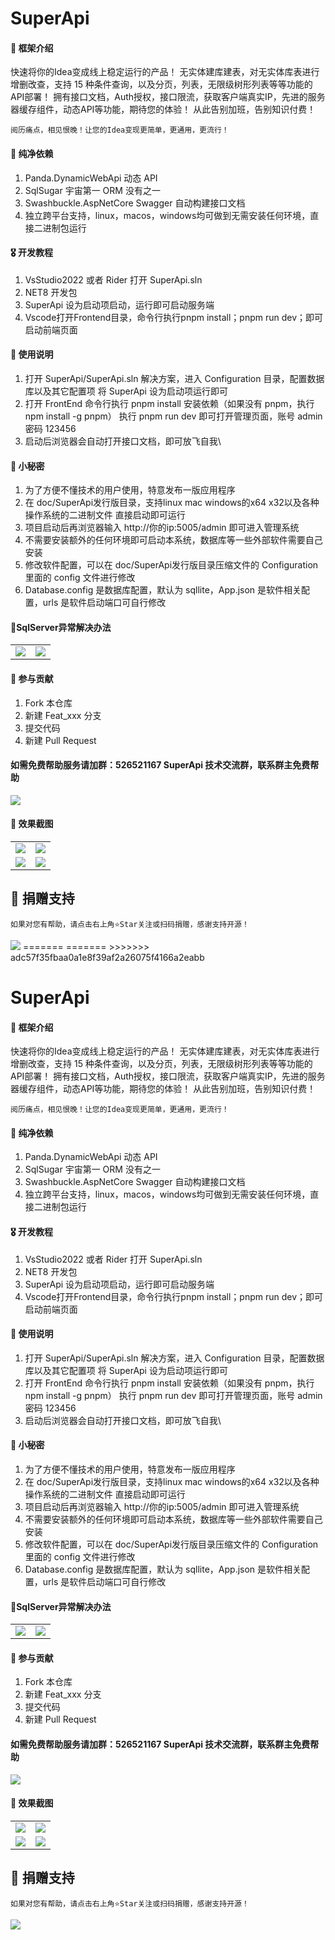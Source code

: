 <!--
 * @Author: 490912587@qq.com
 * @Date: 2023-12-20 10:44:09
 * @LastEditors: 490912587@qq.com
 * @LastEditTime: 2023-12-29 11:16:46
 * @FilePath: \undefinedc:\Users\49091\Desktop\learn\SuperApi\README.md
 * @Description:git add . git commit -m "111" --no-verify git push
-->

# SuperApi

#### 🎁 框架介绍

快速将你的Idea变成线上稳定运行的产品！
无实体建库建表，对无实体库表进行增删改查，支持 15 种条件查询，以及分页，列表，无限级树形列表等等功能的API部署！
拥有接口文档，Auth授权，接口限流，获取客户端真实IP，先进的服务器缓存组件，动态API等功能，期待您的体验！
从此告别加班，告别知识付费！

```
阅历痛点，相见恨晚！让您的Idea变现更简单，更通用，更流行！
```

#### 🍖 纯净依赖

1. Panda.DynamicWebApi 动态 API
2. SqlSugar 宇宙第一 ORM 没有之一
3. Swashbuckle.AspNetCore Swagger 自动构建接口文档
4. 独立跨平台支持，linux，macos，windows均可做到无需安装任何环境，直接二进制包运行

#### 🎖️ 开发教程

1.  VsStudio2022 或者 Rider 打开 SuperApi.sln
2.  NET8 开发包
3.  SuperApi 设为启动项启动，运行即可启动服务端
4.  Vscode打开Frontend目录，命令行执行pnpm install；pnpm run dev；即可启动前端页面

#### 🍁 使用说明

1.  打开 SuperApi/SuperApi.sln 解决方案，进入 Configuration 目录，配置数据库以及其它配置项
    将 SuperApi 设为启动项运行即可
2.  打开 FrontEnd 命令行执行 pnpm install 安装依赖（如果没有 pnpm，执行 npm install -g pnpm） 
    执行 pnpm run dev 即可打开管理页面，账号 admin 密码 123456
3.  启动后浏览器会自动打开接口文档，即可放飞自我\

#### 🍁 小秘密

1. 为了方便不懂技术的用户使用，特意发布一版应用程序
2. 在 doc/SuperApi发行版目录，支持linux mac windows的x64 x32以及各种操作系统的二进制文件 直接启动即可运行
3. 项目启动后再浏览器输入 http://你的ip:5005/admin 即可进入管理系统
4. 不需要安装额外的任何环境即可启动本系统，数据库等一些外部软件需要自己安装
5. 修改软件配置，可以在 doc/SuperApi发行版目录压缩文件的 Configuration 里面的 config 文件进行修改
6. Database.config 是数据库配置，默认为 sqllite，App.json 是软件相关配置，urls 是软件启动端口可自行修改

#### 🍁SqlServer异常解决办法

<table>
    <tr>
        <td><img src="https://foruda.gitee.com/images/1703807376565588436/ab346804_1223089.png"/></td>
        <td><img src="https://foruda.gitee.com/images/1703756458715958552/ef1c8cb3_6522206.png"/></td>
    </tr>
</table>

#### 💐 参与贡献

1.  Fork 本仓库
2.  新建 Feat_xxx 分支
3.  提交代码
4.  新建 Pull Request

#### 如需免费帮助服务请加群：526521167 SuperApi 技术交流群，联系群主免费帮助

<img src="https://gitee.com/tmm-top/SuperApi/raw/master/doc/qun.png"/>

#### 🍎 效果截图

<table>
    <tr>
        <td><img src="https://gitee.com/tmm-top/SuperApi/raw/master/doc/1.png"/></td>
        <td><img src="https://gitee.com/tmm-top/SuperApi/raw/master/doc/3.png"/></td>
    </tr>
    <tr>
        <td><img src="https://gitee.com/tmm-top/SuperApi/raw/master/doc/4.png"/></td>
        <td><img src="https://gitee.com/tmm-top/SuperApi/raw/master/doc/555.png"/></td>
    </tr>
</table>

## 🎀 捐赠支持

```
如果对您有帮助，请点击右上角⭐Star关注或扫码捐赠，感谢支持开源！
```

<img src="https://gitee.com/tmm-top/SuperApi/raw/master/doc/zanshang.jpg"/>
=======
=======
>>>>>>> adc57f35fbaa0a1e8f39af2a26075f4166a2eabb
<!--
 * @Author: 490912587@qq.com
 * @Date: 2023-12-20 10:44:09
 * @LastEditors: 490912587@qq.com
 * @LastEditTime: 2023-12-29 11:16:46
 * @FilePath: \undefinedc:\Users\49091\Desktop\learn\SuperApi\README.md
 * @Description:git add . git commit -m "111" --no-verify git push
-->

# SuperApi

#### 🎁 框架介绍

快速将你的Idea变成线上稳定运行的产品！
无实体建库建表，对无实体库表进行增删改查，支持 15 种条件查询，以及分页，列表，无限级树形列表等等功能的API部署！
拥有接口文档，Auth授权，接口限流，获取客户端真实IP，先进的服务器缓存组件，动态API等功能，期待您的体验！
从此告别加班，告别知识付费！

```
阅历痛点，相见恨晚！让您的Idea变现更简单，更通用，更流行！
```

#### 🍖 纯净依赖

1. Panda.DynamicWebApi 动态 API
2. SqlSugar 宇宙第一 ORM 没有之一
3. Swashbuckle.AspNetCore Swagger 自动构建接口文档
4. 独立跨平台支持，linux，macos，windows均可做到无需安装任何环境，直接二进制包运行

#### 🎖️ 开发教程

1.  VsStudio2022 或者 Rider 打开 SuperApi.sln
2.  NET8 开发包
3.  SuperApi 设为启动项启动，运行即可启动服务端
4.  Vscode打开Frontend目录，命令行执行pnpm install；pnpm run dev；即可启动前端页面

#### 🍁 使用说明

1.  打开 SuperApi/SuperApi.sln 解决方案，进入 Configuration 目录，配置数据库以及其它配置项
    将 SuperApi 设为启动项运行即可
2.  打开 FrontEnd 命令行执行 pnpm install 安装依赖（如果没有 pnpm，执行 npm install -g pnpm） 
    执行 pnpm run dev 即可打开管理页面，账号 admin 密码 123456
3.  启动后浏览器会自动打开接口文档，即可放飞自我\

#### 🍁 小秘密

1. 为了方便不懂技术的用户使用，特意发布一版应用程序
2. 在 doc/SuperApi发行版目录，支持linux mac windows的x64 x32以及各种操作系统的二进制文件 直接启动即可运行
3. 项目启动后再浏览器输入 http://你的ip:5005/admin 即可进入管理系统
4. 不需要安装额外的任何环境即可启动本系统，数据库等一些外部软件需要自己安装
5. 修改软件配置，可以在 doc/SuperApi发行版目录压缩文件的 Configuration 里面的 config 文件进行修改
6. Database.config 是数据库配置，默认为 sqllite，App.json 是软件相关配置，urls 是软件启动端口可自行修改

#### 🍁SqlServer异常解决办法

<table>
    <tr>
        <td><img src="https://foruda.gitee.com/images/1703807376565588436/ab346804_1223089.png"/></td>
        <td><img src="https://foruda.gitee.com/images/1703756458715958552/ef1c8cb3_6522206.png"/></td>
    </tr>
</table>

#### 💐 参与贡献

1.  Fork 本仓库
2.  新建 Feat_xxx 分支
3.  提交代码
4.  新建 Pull Request

#### 如需免费帮助服务请加群：526521167 SuperApi 技术交流群，联系群主免费帮助

<img src="https://gitee.com/tmm-top/SuperApi/raw/master/doc/qun.png"/>

#### 🍎 效果截图

<table>
    <tr>
        <td><img src="https://gitee.com/tmm-top/SuperApi/raw/master/doc/1.png"/></td>
        <td><img src="https://gitee.com/tmm-top/SuperApi/raw/master/doc/3.png"/></td>
    </tr>
    <tr>
        <td><img src="https://gitee.com/tmm-top/SuperApi/raw/master/doc/4.png"/></td>
        <td><img src="https://gitee.com/tmm-top/SuperApi/raw/master/doc/555.png"/></td>
    </tr>
</table>

## 🎀 捐赠支持

```
如果对您有帮助，请点击右上角⭐Star关注或扫码捐赠，感谢支持开源！
```

<img src="https://gitee.com/tmm-top/SuperApi/raw/master/doc/zanshang.jpg"/>
